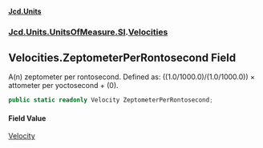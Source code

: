 #### [Jcd.Units](index.md 'index')
### [Jcd.Units.UnitsOfMeasure.SI](Jcd.Units.UnitsOfMeasure.SI.md 'Jcd.Units.UnitsOfMeasure.SI').[Velocities](Velocities.md 'Jcd.Units.UnitsOfMeasure.SI.Velocities')

## Velocities.ZeptometerPerRontosecond Field

A(n) zeptometer per rontosecond. Defined as: ((1.0/1000.0)/(1.0/1000.0)) × attometer per yoctosecond + (0).

```csharp
public static readonly Velocity ZeptometerPerRontosecond;
```

#### Field Value
[Velocity](Velocity.md 'Jcd.Units.UnitTypes.Velocity')